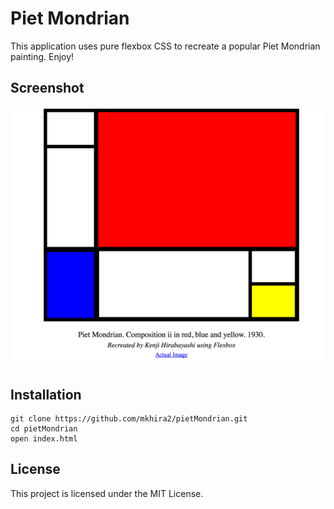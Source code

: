 # Piet Mondrian

This application uses pure flexbox CSS to recreate a popular Piet Mondrian painting. Enjoy!


## Screenshot
![Piet Mondrian](/images/pietmondrian.png)

## Installation

```
git clone https://github.com/mkhira2/pietMondrian.git
cd pietMondrian
open index.html
```

## License

This project is licensed under the MIT License.
